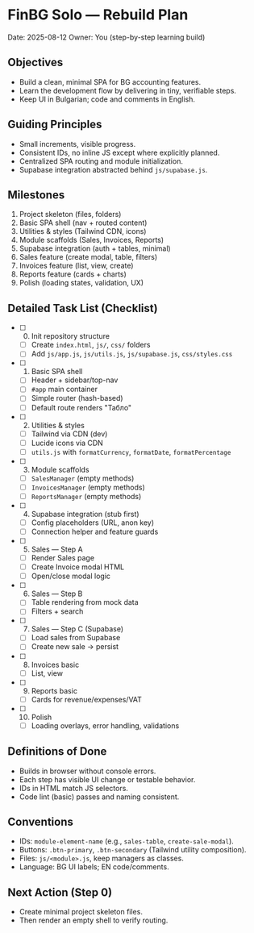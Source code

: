 # FinBG Solo — Rebuild Plan

Date: 2025-08-12
Owner: You (step-by-step learning build)

## Objectives
- Build a clean, minimal SPA for BG accounting features.
- Learn the development flow by delivering in tiny, verifiable steps.
- Keep UI in Bulgarian; code and comments in English.

## Guiding Principles
- Small increments, visible progress.
- Consistent IDs, no inline JS except where explicitly planned.
- Centralized SPA routing and module initialization.
- Supabase integration abstracted behind `js/supabase.js`.

## Milestones
1) Project skeleton (files, folders)
2) Basic SPA shell (nav + routed content)
3) Utilities & styles (Tailwind CDN, icons)
4) Module scaffolds (Sales, Invoices, Reports)
5) Supabase integration (auth + tables, minimal)
6) Sales feature (create modal, table, filters)
7) Invoices feature (list, view, create)
8) Reports feature (cards + charts)
9) Polish (loading states, validation, UX)

## Detailed Task List (Checklist)
- [ ] 0. Init repository structure
  - [ ] Create `index.html`, `js/`, `css/` folders
  - [ ] Add `js/app.js`, `js/utils.js`, `js/supabase.js`, `css/styles.css`
- [ ] 1. Basic SPA shell
  - [ ] Header + sidebar/top-nav
  - [ ] `#app` main container
  - [ ] Simple router (hash-based)
  - [ ] Default route renders "Табло"
- [ ] 2. Utilities & styles
  - [ ] Tailwind via CDN (dev)
  - [ ] Lucide icons via CDN
  - [ ] `utils.js` with `formatCurrency`, `formatDate`, `formatPercentage`
- [ ] 3. Module scaffolds
  - [ ] `SalesManager` (empty methods)
  - [ ] `InvoicesManager` (empty methods)
  - [ ] `ReportsManager` (empty methods)
- [ ] 4. Supabase integration (stub first)
  - [ ] Config placeholders (URL, anon key)
  - [ ] Connection helper and feature guards
- [ ] 5. Sales — Step A
  - [ ] Render Sales page
  - [ ] Create Invoice modal HTML
  - [ ] Open/close modal logic
- [ ] 6. Sales — Step B
  - [ ] Table rendering from mock data
  - [ ] Filters + search
- [ ] 7. Sales — Step C (Supabase)
  - [ ] Load sales from Supabase
  - [ ] Create new sale -> persist
- [ ] 8. Invoices basic
  - [ ] List, view
- [ ] 9. Reports basic
  - [ ] Cards for revenue/expenses/VAT
- [ ] 10. Polish
  - [ ] Loading overlays, error handling, validations

## Definitions of Done
- Builds in browser without console errors.
- Each step has visible UI change or testable behavior.
- IDs in HTML match JS selectors.
- Code lint (basic) passes and naming consistent.

## Conventions
- IDs: `module-element-name` (e.g., `sales-table`, `create-sale-modal`).
- Buttons: `.btn-primary`, `.btn-secondary` (Tailwind utility composition).
- Files: `js/<module>.js`, keep managers as classes.
- Language: BG UI labels; EN code/comments.

## Next Action (Step 0)
- Create minimal project skeleton files.
- Then render an empty shell to verify routing.

